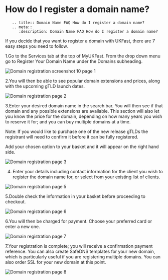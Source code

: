 # How do I register a domain name?

```eval_rst
   .. title:: Domain Name FAQ How do I register a domain name?
   .. meta::
      :description: Domain Name FAQ How do I register a domain name?
```


If you decide that you want to register a domain with UKFast, there are 7 easy steps you need to follow.

1.Go to the Services tab at the top of MyUKFast. From the drop down menu go to Register Your Domain Name under the Domains subheading.


![Domain registration screenshot 10 page 1](http://images.ukfast.co.uk/screenshots/myukfast/domain_names/domainreg10.png)


2.You will then be able to see popular domain extensions and prices, along with the upcoming gTLD launch dates.


![Domain registration page 2](http://images.ukfast.co.uk/screenshots/myukfast/domain_names/domainreg1.png)


3.Enter your desired domain name in the search bar. You will then see if that domain and any possible extensions are available. This section will also let you know the price for the domain, depending on how many years you wish to reserve it for; and you can buy multiple domains at a time.


Note: If you would like to purchase one of the new release gTLDs the registrant will need to confirm it before it can be fully registered.


Add your chosen option to your basket and it will appear on the right hand side.


![Domain registration page 3](http://images.ukfast.co.uk/screenshots/myukfast/domain_names/domainreg3.png)


4. Enter your details including contact information for the client you wish to register the domain name for, or select from your existing list of clients.


![Domain registration page 5](http://images.ukfast.co.uk/screenshots/myukfast/domain_names/domainreg5.png)


5.Double check the information in your basket before proceeding to checkout.


![Domain registration page 6](http://images.ukfast.co.uk/screenshots/myukfast/domain_names/domainreg6.png)


6.You will then be charged for payment. Choose your preferred card or enter a new one.


![Domain registration page 7](http://images.ukfast.co.uk/screenshots/myukfast/domain_names/domainreg7.png)


7.Your registration is complete; you will receive a confirmation payment reference. You can also create SafeDNS templates for your new domain, which is particularly useful if you are registering multiple domains. You can also order SSL for your new domain at this point.


![Domain registration page 8](http://images.ukfast.co.uk/screenshots/myukfast/domain_names/domainreg8.png)








